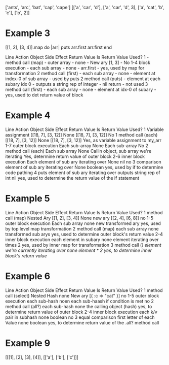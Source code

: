 ['ants', 'arc', 'bat', 'cap', 'cape']
[['a', 'car', 'd'], ['a', 'car', 'd', 3], ['a', 'cat', 'b', 'c'], ['b', 2]]

# Example 3

[[1, 2], [3, 4]].map do |arr|
  puts arr.first
  arr.first
end

Line	Action	Object	Side Effect	Return Value	Is Return Value Used?
1 - method call (map) - outer array - none - New ary [1, 3] - No
1-4 block execution - each sub array - none - arr.first - yes, used by map for transformation
2 method call (first) - each sub array - none - element at index-0 of sub array - used by puts
2 method call (puts) - element at each subary idx 0 - outputs a string rep of integer - nil return - not used
3 method call (first) - each sub array - none - element at idx-0 of subary - yes, used to det return value of block 

# Example 4

Line	Action	Object	Side Effect	Return Value	Is Return Value Used?
1	Variable assignment	[[18, 7], [3, 12]]	None	[[18, 7], [3, 12]]	No
1	method call (each)	[[18, 7], [3, 12]]	None	[[18, 7], [3, 12]]	Yes, as variable assignment to my_arr
1-7	outer block execution	Each sub-array	None	Each sub-array	No
2	method call (each)	Each sub array	None	Callin object, sub array we're iterating 	Yes, determine return value of outer block
2-6	inner block execution	Each element of sub ary iterating over	None	nil	no
3	comparison	element of sub ary iterating over	None	boolean	yes, used by if to determine code pathing
4	puts	element of sub ary iterating over	outputs string rep of int	nil	yes, used to determine the return value of the if statement

# Example 5

Line	Action	Object	Side Effect	Return Value	Is Return Value Used?
1	method call (map)	Nested Ary [[1, 2], [3, 4]]	None	new ary [[2, 4], [6, 8]] 	no
1-5	outer block execution	Each sub array	none	new transformed ary	yes, used by top level map transformation
2	method call (map)	each sub array	none	transformed sub arys	yes, used to determine outer block's return value
2-4	inner block execution	each element in subary	none	element iterating over times 2	yes, used by inner map for transformation
3	method call (*)	element we're currently iterating over	none	element * 2	yes, to determine inner block's return value*

# Example 6

Line	Action	Object	Side Effect	Return Value	Is Return Value Used?
1	method call (select)	Nested Hash	none	New ary [{ :c => "cat" }]	no
1-5	outer block execution	each sub-hash	noen	each sub-haash if condition is met	no
2	method call (all?)	each sub-hash	none	the calling object (hash)	yes, to determine return value of outer block
2-4	inner block execution	each k/v pair in subhash	none	boolean	no
3	equal comparison	first letter of each Value	none	boolean	yes, to determine return value of the .all? method call

# Example 9

[[[1], [2], [3], [4]], 
	[['a'], ['b'], ['c']]]